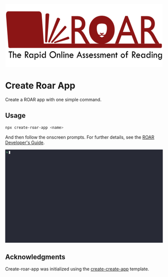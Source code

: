 <!-- markdownlint-disable MD041 -->
![ROAR Logo](docs/docs/assets/roar-logo.png)

# Create Roar App

Create a ROAR app with one simple command.

## Usage

```bash
npx create-roar-app <name>
```

And then follow the onscreen prompts. For further details, see the [ROAR Developer's Guide](https://yeatmanlab.github.io/create-roar-app/).

![Create ROAR App screencast](docs/docs/assets/create-roar-app.gif)

## Acknowledgments

Create-roar-app was initialized using the [create-create-app](https://github.com/uetchy/create-create-app) template.
